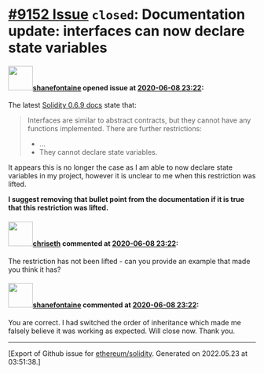# [\#9152 Issue](https://github.com/ethereum/solidity/issues/9152) `closed`: Documentation update: interfaces can now declare state variables

#### <img src="https://avatars.githubusercontent.com/u/9441295?u=94433349247e792177c12821006747dc5307010b&v=4" width="50">[shanefontaine](https://github.com/shanefontaine) opened issue at [2020-06-08 23:22](https://github.com/ethereum/solidity/issues/9152):

The latest [Solidity 0.6.9 docs](https://solidity.readthedocs.io/en/v0.6.9/contracts.html#interfaces) state that:

> Interfaces are similar to abstract contracts, but they cannot have any functions implemented. There are further restrictions:
>  * ...
> * They cannot declare state variables.

It appears this is no longer the case as I am able to now declare state variables in my project, however it is unclear to me when this restriction was lifted.

**I suggest removing that bullet point from the documentation if it is true that this restriction was lifted.**

#### <img src="https://avatars.githubusercontent.com/u/9073706?v=4" width="50">[chriseth](https://github.com/chriseth) commented at [2020-06-08 23:22](https://github.com/ethereum/solidity/issues/9152#issuecomment-641165341):

The restriction has not been lifted - can you provide an example that made you think it has?

#### <img src="https://avatars.githubusercontent.com/u/9441295?u=94433349247e792177c12821006747dc5307010b&v=4" width="50">[shanefontaine](https://github.com/shanefontaine) commented at [2020-06-08 23:22](https://github.com/ethereum/solidity/issues/9152#issuecomment-641561773):

You are correct. I had switched the order of inheritance which made me falsely believe it was working as expected. Will close now. Thank you.


-------------------------------------------------------------------------------



[Export of Github issue for [ethereum/solidity](https://github.com/ethereum/solidity). Generated on 2022.05.23 at 03:51:38.]

